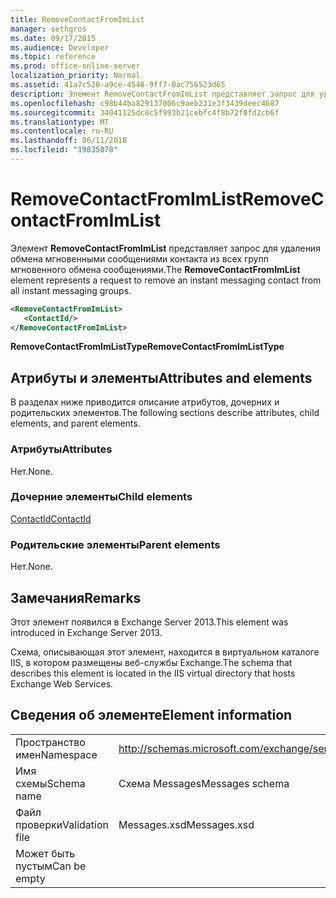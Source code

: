 ```yaml
---
title: RemoveContactFromImList
manager: sethgros
ms.date: 09/17/2015
ms.audience: Developer
ms.topic: reference
ms.prod: office-online-server
localization_priority: Normal
ms.assetid: 41a7c520-a9ce-4548-9ff7-0ac756523d65
description: Элемент RemoveContactFromImList представляет запрос для удаления обмена мгновенными сообщениями контакта из всех групп мгновенного обмена сообщениями.
ms.openlocfilehash: c98b44ba829137006c9aeb231e3f3439deec4687
ms.sourcegitcommit: 34041125dc8c5f993b21cebfc4f8b72f0fd2cb6f
ms.translationtype: MT
ms.contentlocale: ru-RU
ms.lasthandoff: 06/11/2018
ms.locfileid: "19835078"
---
```

# <a name="removecontactfromimlist"></a><span data-ttu-id="99325-103">RemoveContactFromImList</span><span class="sxs-lookup"><span data-stu-id="99325-103">RemoveContactFromImList</span></span>

<span data-ttu-id="99325-104">Элемент **RemoveContactFromImList** представляет запрос для удаления обмена мгновенными сообщениями контакта из всех групп мгновенного обмена сообщениями.</span><span class="sxs-lookup"><span data-stu-id="99325-104">The **RemoveContactFromImList** element represents a request to remove an instant messaging contact from all instant messaging groups.</span></span> 
  
```XML
<RemoveContactFromImList>
   <ContactId/>
</RemoveContactFromImList>
```

 <span data-ttu-id="99325-105">**RemoveContactFromImListType**</span><span class="sxs-lookup"><span data-stu-id="99325-105">**RemoveContactFromImListType**</span></span>
## <a name="attributes-and-elements"></a><span data-ttu-id="99325-106">Атрибуты и элементы</span><span class="sxs-lookup"><span data-stu-id="99325-106">Attributes and elements</span></span>

<span data-ttu-id="99325-107">В разделах ниже приводится описание атрибутов, дочерних и родительских элементов.</span><span class="sxs-lookup"><span data-stu-id="99325-107">The following sections describe attributes, child elements, and parent elements.</span></span>
  
### <a name="attributes"></a><span data-ttu-id="99325-108">Атрибуты</span><span class="sxs-lookup"><span data-stu-id="99325-108">Attributes</span></span>

<span data-ttu-id="99325-109">Нет.</span><span class="sxs-lookup"><span data-stu-id="99325-109">None.</span></span>
  
### <a name="child-elements"></a><span data-ttu-id="99325-110">Дочерние элементы</span><span class="sxs-lookup"><span data-stu-id="99325-110">Child elements</span></span>

[<span data-ttu-id="99325-111">ContactId</span><span class="sxs-lookup"><span data-stu-id="99325-111">ContactId</span></span>](contactid.md)
  
### <a name="parent-elements"></a><span data-ttu-id="99325-112">Родительские элементы</span><span class="sxs-lookup"><span data-stu-id="99325-112">Parent elements</span></span>

<span data-ttu-id="99325-113">Нет.</span><span class="sxs-lookup"><span data-stu-id="99325-113">None.</span></span>
  
## <a name="remarks"></a><span data-ttu-id="99325-114">Замечания</span><span class="sxs-lookup"><span data-stu-id="99325-114">Remarks</span></span>

<span data-ttu-id="99325-115">Этот элемент появился в Exchange Server 2013.</span><span class="sxs-lookup"><span data-stu-id="99325-115">This element was introduced in Exchange Server 2013.</span></span>
  
<span data-ttu-id="99325-116">Схема, описывающая этот элемент, находится в виртуальном каталоге IIS, в котором размещены веб-службы Exchange.</span><span class="sxs-lookup"><span data-stu-id="99325-116">The schema that describes this element is located in the IIS virtual directory that hosts Exchange Web Services.</span></span>
  
## <a name="element-information"></a><span data-ttu-id="99325-117">Сведения об элементе</span><span class="sxs-lookup"><span data-stu-id="99325-117">Element information</span></span>

|||
|:-----|:-----|
|<span data-ttu-id="99325-118">Пространство имен</span><span class="sxs-lookup"><span data-stu-id="99325-118">Namespace</span></span>  <br/> |http://schemas.microsoft.com/exchange/services/2006/messages  <br/> |
|<span data-ttu-id="99325-119">Имя схемы</span><span class="sxs-lookup"><span data-stu-id="99325-119">Schema name</span></span>  <br/> |<span data-ttu-id="99325-120">Схема Messages</span><span class="sxs-lookup"><span data-stu-id="99325-120">Messages schema</span></span>  <br/> |
|<span data-ttu-id="99325-121">Файл проверки</span><span class="sxs-lookup"><span data-stu-id="99325-121">Validation file</span></span>  <br/> |<span data-ttu-id="99325-122">Messages.xsd</span><span class="sxs-lookup"><span data-stu-id="99325-122">Messages.xsd</span></span>  <br/> |
|<span data-ttu-id="99325-123">Может быть пустым</span><span class="sxs-lookup"><span data-stu-id="99325-123">Can be empty</span></span>  <br/> ||
   

